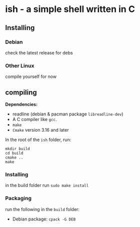 # ish - a simple shell written in C

## Installing
### Debian
check the latest release for debs
### Other Linux
compile yourself for now
## compiling
**Dependencies:**
- readline (debian & pacman package `libreadline-dev`)
- A C compiler like `gcc`.
- `make`
- `Cmake` version 3.16 and later

In the root of the `ish` folder, run:
```
mkdir build
cd build
cmake ..
make
```
### Installing
in the build folder run `sudo make install`
### Packaging
run the following in the `build` folder:
- Debian package: `cpack -G DEB`


